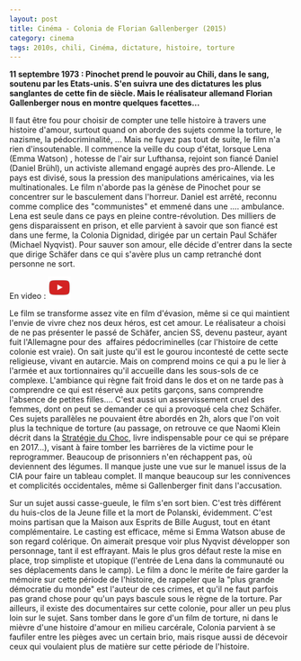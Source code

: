 ```yaml
---
layout: post
title: Cinéma - Colonia de Florian Gallenberger (2015)
category: cinema
tags: 2010s, chili, Cinéma, dictature, histoire, torture
---
```

**11 septembre 1973 : Pinochet prend le pouvoir au Chili, dans le sang, soutenu par les Etats-unis. S'en suivra une des dictatures les plus sanglantes de cette fin de siècle. Mais le réalisateur allemand Florian Gallenberger nous en montre quelques facettes...**

Il faut être fou pour choisir de compter une telle histoire à travers une histoire d'amour, surtout quand on aborde des sujets comme la torture, le nazisme, la pédocriminalité, ... Mais ne fuyez pas tout de suite, le film n'a rien d'insoutenable. Il commence la veille du coup d'état, lorsque Lena (Emma Watson) , hotesse de l'air sur Lufthansa, rejoint son fiancé Daniel (Daniel Brühl), un activiste allemand engagé auprès des pro-Allende. Le pays est divisé, sous la pression des manipulations américaines, via les multinationales. Le film n'aborde pas la génèse de Pinochet pour se concentrer sur le basculement dans l'horreur. Daniel est arrêté, reconnu comme complice des "communistes" et emmené dans une .... ambulance. Lena est seule dans ce pays en pleine contre-révolution. Des milliers de gens disparaissent en prison, et elle parvient à savoir que son fiancé est dans une ferme, la Colonia Dignidad, dirigée par un certain Paul Schäfer (Michael Nyqvist). Pour sauver son amour, elle décide d'entrer dans la secte que dirige Schäfer dans ce qui s'avère plus un camp retranché dont personne ne sort.

En video : [![video](/images/youtube.png)](https://www.youtube.com/watch?v=SiVAGDTmlpY)

Le film se transforme assez vite en film d'évasion, même si ce qui maintient l'envie de vivre chez nos deux héros, est cet amour. Le réalisateur a choisi de ne pas présenter le passé de Schäfer, ancien SS, devenu pasteur, ayant fuit l'Allemagne pour des  affaires pédocriminelles (car l'histoire de cette colonie est vraie). On sait juste qu'il est le gourou incontesté de cette secte religieuse, vivant en autarcie. Mais on comprend moins ce qui a pu le lier à l'armée et aux tortionnaires qu'il accueille dans les sous-sols de ce complexe. L'ambiance qui règne fait froid dans le dos et on ne tarde pas à comprendre ce qui est réservé aux petits garçons, sans comprendre l'absence de petites filles.... C'est aussi un asservissement cruel des femmes, dont on peut se demander ce qui a provoqué cela chez Schäfer. Ces sujets parallèles ne pouvaient être abordés en 2h, alors que l'on voit plus la technique de torture (au passage, on retrouve ce que Naomi Klein décrit dans la <a href="https://fr.wikipedia.org/wiki/La_Strat%C3%A9gie_du_choc">Stratégie du Choc,</a> livre indispensable pour ce qui se prépare en 2017...), visant à faire tomber les barrières de la victime pour le reprogrammer. Beaucoup de prisonniers n'en réchappent pas, où deviennent des légumes. Il manque juste une vue sur le manuel issus de la CIA pour faire un tableau complet. Il manque beaucoup sur les connivences et complicités occidentales, même si Gallenberger finit dans l'accusation.

Sur un sujet aussi casse-gueule, le film s'en sort bien. C'est très différent du huis-clos de la Jeune fille et la mort de Polanski, évidemment. C'est moins partisan que la Maison aux Esprits de Bille August, tout en étant complémentaire. Le casting est efficace, même si Emma Watson abuse de son regard colérique. On aimerait presque voir plus Nyqvist développer son personnage, tant il est effrayant. Mais le plus gros défaut reste la mise en place, trop simpliste et utopique (l'entrée de Lena dans la communauté ou ses déplacements dans le camp). Le film a donc le mérite de faire garder la mémoire sur cette période de l'histoire, de rappeler que la "plus grande démocratie du monde" est l'auteur de ces crimes, et qu'il ne faut parfois pas grand chose pour qu'un pays bascule sous le règne de la torture. Par ailleurs, il existe des documentaires sur cette colonie, pour aller un peu plus loin sur le sujet. Sans tomber dans le gore d'un film de torture, ni dans le mièvre d'une histoire d'amour en milieu carcérale, Colonia parvient à se faufiler entre les pièges avec un certain brio, mais risque aussi de décevoir ceux qui voulaient plus de matière sur cette période de l'histoire.

